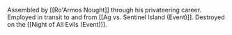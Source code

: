 Assembled by [[Ro'Armos Nought]] through his privateering career. 
Employed in transit to and from [[Ag vs. Sentinel Island (Event)]].
Destroyed on the [[Night of All Evils (Event)]].
